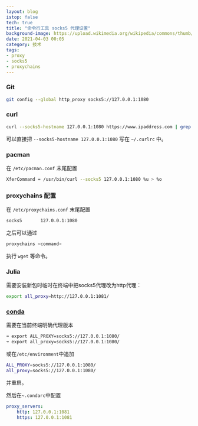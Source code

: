 ```yaml
---
layout: blog
istop: false
tech: true
title: "命令行工具 socks5 代理设置"
background-image: https://upload.wikimedia.org/wikipedia/commons/thumb/3/35/Tux.svg/225px-Tux.svg.png
date: 2021-04-03 00:05
category: 技术
tags:
- proxy
- socks5
- proxychains
---
```


### Git

```bash
git config --global http_proxy socks5://127.0.0.1:1080
```

### curl

```bash
curl --socks5-hostname 127.0.0.1:1080 https://www.ipaddress.com | grep "My IPv4"
```

可以直接把 ` --socks5-hostname 127.0.0.1:1080 ` 写在 `~/.curlrc` 中。

### pacman

在 `/etc/pacman.conf` 末尾配置

```bash
XferCommand = /usr/bin/curl --socks5 127.0.0.1:1080 %u > %o
```

### proxychains 配置

在 `/etc/proxychains.conf` 末尾配置

```bash
socks5       127.0.0.1:1080
```

之后可以通过

```bash
proxychains <command>
```

执行 `wget` 等命令。

### Julia

需要安装新包时临时在终端中把socks5代理改为http代理：

```bash
export all_proxy=http://127.0.0.1:1081/
```

### [conda](https://zhuanlan.zhihu.com/p/59953975)

需要在当前终端明确代理版本
```bash
➜ export ALL_PROXY=socks5://127.0.0.1:1080/
➜ export all_proxy=socks5://127.0.0.1:1080/
```

或在`/etc/environment`中追加
```bash
ALL_PROXY=socks5://127.0.0.1:1080/
all_proxy=socks5://127.0.0.1:1080/
```
并重启。

然后在`~.condarc`中配置
```yaml
proxy_servers:
    http: 127.0.0.1:1081
    https: 127.0.0.1:1081
```

